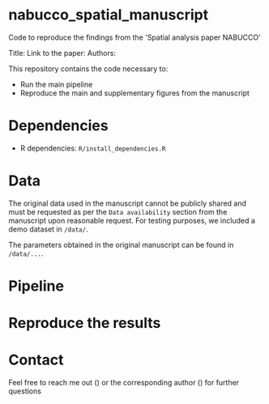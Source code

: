 # nabucco_spatial_manuscript
Code to reproduce the findings from the 'Spatial analysis paper NABUCCO'

Title:
Link to the paper: 
Authors: 

This repository contains the code necessary to:
* Run the main pipeline
* Reproduce the main and supplementary figures from the manuscript

# Dependencies
* R dependencies: `R/install_dependencies.R`

# Data

The original data used in the manuscript cannot be publicly shared and must be requested as per the `Data availability` section from the manuscript upon reasonable request. For testing purposes, we included a demo dataset in `/data/`. 

The parameters obtained in the original manuscript can be found in `/data/...`.

# Pipeline

# Reproduce the results

# Contact
Feel free to reach me out () or the corresponding author () for further questions

